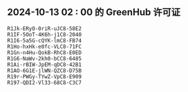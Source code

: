 ## 2024-10-13 02 : 00 的 GreenHub 许可证
```
R1Jk-ERyO-0riR-uJC8-58E2
R1IF-5OoT-4K6h-j1C8-2040
R1I6-5a5G-cQYK-lmC8-FB74
R1Ho-hxHk-e0fc-VLC8-71FC
R1Gn-n4Hu-QokB-RhC8-E0ED
R1G6-NaWv-2kh0-bCC8-6485
R1Ai-rBIW-JpEM-qDC8-42B1
R1AO-6G1E-jlWN-QZC8-D75B
R19r-PWGy-TYwZ-VpC8-E909
R197-QDI2-Vl33-68C8-C3C7
```
